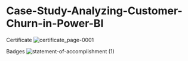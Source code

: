 # Case-Study-Analyzing-Customer-Churn-in-Power-BI

Certificate
![certificate_page-0001](https://github.com/shrutipitale/Case-Study-Analyzing-Customer-Churn-in-Power-BI/assets/80112581/9ed4bc0e-9396-4854-b30d-c049581434f7)

Badges
![statement-of-accomplishment (1)](https://github.com/shrutipitale/Case-Study-Analyzing-Customer-Churn-in-Power-BI/assets/80112581/8a07e477-ced2-47bf-9e54-9e9bb40cf5e5)
